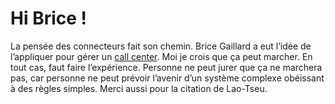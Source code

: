 # Hi Brice !

La pensée des connecteurs fait son chemin. Brice Gaillard a eut l’idée de l’appliquer pour gérer un [call center](http://blog.hibrice.info/index.php?2006/04/19/69-gerer-ses-employes-et-les-recruter-sans-rien-faire). Moi je crois que ça peut marcher. En tout cas, faut faire l’expérience. Personne ne peut jurer que ça ne marchera pas, car personne ne peut prévoir l’avenir d’un système complexe obéissant à des règles simples. Merci aussi pour la citation de Lao-Tseu.